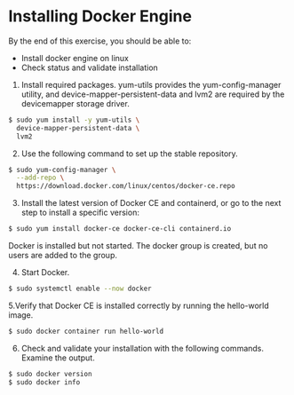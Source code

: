# Installing Docker Engine

By the end of this exercise, you should be able to:

 - Install docker engine on linux
 - Check status and validate installation
 
 1. Install required packages. yum-utils provides the yum-config-manager utility, and device-mapper-persistent-data and lvm2 are required by the devicemapper storage driver.

```bash
$ sudo yum install -y yum-utils \
  device-mapper-persistent-data \
  lvm2
  ```
  
  2. Use the following command to set up the stable repository.
  
  ```bash
  $ sudo yum-config-manager \
    --add-repo \
    https://download.docker.com/linux/centos/docker-ce.repo
  ```
  
  
  3. Install the latest version of Docker CE and containerd, or go to the next step to install a specific version:
  
  ```bash
  $ sudo yum install docker-ce docker-ce-cli containerd.io
  ```
  
  Docker is installed but not started. The docker group is created, but no users are added to the group.
  
  4. Start Docker.
  
  ```bash
 $ sudo systemctl enable --now docker
  ```
  
  5.Verify that Docker CE is installed correctly by running the hello-world image.
  
  ```bash
 $ sudo docker container run hello-world
  ```
  
  6. Check and validate your installation with the following commands. Examine the output.
  
  ```bash
  $ sudo docker version
  $ sudo docker info
  ```
  
